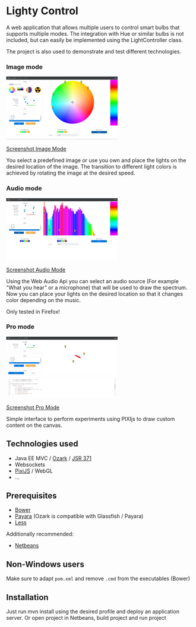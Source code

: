 # Lighty Control
A web application that allows multiple users to control smart bulbs that supports multiple modes. 
The integration with Hue or similar bulbs is not included, but can easily be implemented using the LightController class.

The project is also used to demonstrate and test different technologies.

### Image mode
![Image Mode](./docs/image_mode-tumb.png?raw=true)

[Screenshot Image Mode](./docs/image_mode.png?raw=true)

You select a predefined image or use you own and place the lights on the desired location of the image. The transition to 
different light colors is achieved by rotating the image at the desired speed. 

### Audio mode
![Audio Mode](./docs/audio_mode-tumb.png?raw=true)

[Screenshot Audio Mode](./docs/audio_mode.png?raw=true)

Using the Web Audio Api you can select an audio source (For example "What you hear" or a microphone) that will be used to
draw the spectrum. Now you can place your lights on the desired location so that it changes color depending on the music.

Only tested in Firefox!

### Pro mode
![Pro Mode](./docs/pro_mode-tumb.png?raw=true)

[Screenshot Pro Mode](./docs/pro_mode.png?raw=true)

Simple interface to perform experiments using PIXIjs to draw custom content on the canvas.

## Technologies used

* Java EE MVC / [Ozark](https://ozark.java.net/) / [JSR 371](https://jcp.org/en/jsr/detail?id=371)
* Websockets
* [PixiJS](http://www.pixijs.com/) / WebGL
* ...

## Prerequisites

* [Bower](https://bower.io)
* [Payara](http://www.payara.fish/) (Ozark is compatible with Glassfish / Payara)
* [Less](http://lesscss.org/)

Additionally recommended:

* [Netbeans](https://netbeans.org)

## Non-Windows users

Make sure to adapt `pom.xml` and remove `.cmd` from the executables (Bower)

## Installation

Just run mvn install using the desired profile and deploy an application server. Or open project in Netbeans, build project 
and run project


